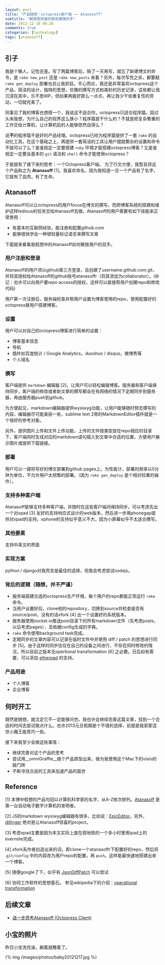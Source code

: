 ```yaml
---
layout: post
title: "产品随想：octopress客户端 —— Atanasoff"
subtitle: "解放程序猿的那双懒惰的手"
date: 2012-12-18 08:26
comments: true
categories: [technology]
tags: [atanasoff]
---
```


## 引子

我是个懒人，记性还差。写了两篇博客后，隔了一天再写，就忘了新建博文的命令，是 ```rake new_post``` 还是 ```rake new_posts``` 来着？另外，每次写完之余，都要敲 ```rake gen_deploy``` 部署也总让我抓狂。平心而论，我还是非常喜欢octopress这个产品，简洁的设计，独特的思想，优雅的撰写方式和美妙的历史记录，这些都让我沉浸在其中，乐不思WP，但如果再能好那么一点点，再让我少干些重复性的劳动，一切就完美了。

同事见了我的博客也想搭一个，我说这不适合你，octopress只适合程序猿。回过头来我想，为什么自己的视界这么狭小？程序猿是干什么的？不就是把复杂繁重的工作交给计算机，让计算机前的人能够悠然自得么？

说**不**的程序猿不是好的产品经理。octopress已经为程序猿提供了一套 ```rake``` 的自动化工具。在这个基础之上，再提供一套简洁的工具让用户摆脱繁杂的设置和命令不就可以了么？是谁规定一定要搭建 ```ruby``` 环境才能搭建octopress博客？又是谁规定一定要会基本的 ```git``` 语法和 ```shell``` 命令才能使用octopress？

于是就有了接下来的思考：一个Octopress客户端。
为了行文方便，我暂且将这个产品称之为 **Atanasoff** [1]。我喜欢命名，因为我知道一旦一个产品有了名字，它就有了血肉，有了生命。

<!-- more -->

## Atanasoff

Atanasoff可以让octopress的用户focus在博文的撰写，而把博客系统的搭建和维护这样tedious的任务交给Atanasoff去做。Atanasoff的用户需要有如下技能来正常使用：

* 有基本的互联网经验，能注册和配置github.com
* 能够很快学会一种很轻量标记语言来撰写文章

下面就来看看我假想中的Atanasoff如何解放用户的双手。

### 用户注册和登录

Atanasoff的用户须以github第三方登录，且创建了username.github.com.git，并将其授权给Atanasoff的github账号atanasoffr（将其添加为collaborator）。(补记：也许可以向用户要repo access的授权，这样可以直接帮用户创建repo和修改代码)

用户第一次注册后，服务端检查并帮用户设置为博客使用的repo，使用配置好的octopress替用户搭建博客。

### 设置

用户可以对自己的octopress博客进行简单的设置： 

* 博客基本信息
* 导航
* 插件如百度统计 / Google Analytics，duoshuo / disqus，微博秀等
* 个人域名

### 撰写

客户端提供 ```markdown``` 编辑器 [2]，让用户可以轻松编辑博客。服务器和客户端保持同步，客户端的修改或者新文章的撰写都会在有网络的情况下定期同步到服务器，再由服务器push到github。

为方便起见，markdown编辑器提供wysiwyg功能，让用户能够随时预览撰写的内容。编辑器尽可能美丽一些，sublime text 2带的MarkdownEditor插件就是一个很好的参考对象。

另外，提供图片上传和文件上传功能，上传的文件按类型放在repo相应的目录下，客户端同时生成对应的markdown语句插入到文章中合适的位置，方便用户展示图片或提供下载链接。

### 部署

用户可以一键将写好的博文部署到github pages上。为性能计，部署的频率以5分钟为单位，不允许用户太频繁的部署。（因为 ```rake gen_deploy``` 是个相对较重的操作）。

### 支持多种客户端

Atanasoff能够支持多种客户端，并随时在这些客户端间保持同步。可以考虑先出一个对xpad [3] 友好的支持响应式设计的web版本，然后进一步用phonegap提供对xpad的支持。xphone的支持似乎意义不大，因为小屏幕似乎不太适合撰写。

### 其他要素

支持中英文的界面

### 实现方案

python / django对我而言是最佳的选择，但我会考虑尝试nodejs。

### 背后的逻辑（随想，并不严谨）

* 服务端搭建合适的octopress生产环境，每个用户的repo都能正常运行 ```rake``` 命令。
* 当用户设置好后，clone他的repository，切换到source并检查是否有source/post，没有的话xfork [4] 出一个设置好的系统版本。
* 服务器使用socket.io推送post目录下的所有markdown文件（先考虑posts，以后考虑pages），及依据config生成的字典。
* ```rake``` 命令使用background task完成。
* 定期同步的文章内容可以记录在临时文件中并使用 diff / patch 的思想进行同步 [5]。由于这样的同步往往在自己的设备之间进行，不存在同时修改的情况，所以目前之版本无opertional transformation [6] 之必要。日后如有需要，可以添加 [etherpad](http://http://etherpad.org/) 的支持。


### 产品用途

* 个人博客
* 企业博客

## 何时开工

既然是随想，就注定它不一定能够问世。我也许会继续完善这篇文章，找到一个合适的时间去尝试做点什么。也许2013元旦假期是个不错的选择，前提是我家那混世小魔王能乖巧一些。

接下来我至少会做这些事情：

* 继续完善对这个产品的思考
* 尝试用__omniGraffle__做个产品原型出来，做为我使用这个Mac下的visio的敲门砖
* 不断寻找合适的工具来加速产品的面世

## Reference

[1] 本博中假想的产品均冠以计算机科学家的名字，从A-Z依次排列。[Atanasoff](http://zh.wikipedia.org/wiki/%E7%BA%A6%E7%BF%B0%C2%B7%E6%96%87%E6%A3%AE%E7%89%B9%C2%B7%E9%98%BF%E5%A1%94%E7%BA%B3%E7%B4%A2%E5%A4%AB) 是第一台自动电子数字计算机的发明者。

[2] JS的markdown wysiwyg编辑器有很多，比如说：[EpicEditor](http://oscargodson.github.com/EpicEditor/)。另外，[dillinger](http://dillinger.io/) 绝对是让Atanasoff惊喜的project。

[3] 考虑xpad主要是因为本文实际上是在搭地铁的一个多小时里用ipad上的evernote完成。

[4] xfork系作者创造出来的词，即clone一个atanasoffr下配置好的repo，然后将 .```git/config``` 中的内容改为用户repo的配置，再 ```push```。这样能最快速地搭建出来一个博客。

[5] 随便google了下，似乎有 [JsonDiffPatch](https://github.com/benjamine/JsonDiffPatch) 可以尝试

[6] 协同工作软件的思想基石。 参见wikipedia下的介绍：[operational transformation](http://en.wikipedia.org/wiki/Operational_transformation) 

## 后续文章

* [进一步思考Atanasoff (Octopress Client)](/blog/2012/12/19/atanasoff-product-flow-chart/)

## 小宝的照片

昨日小宝洗完澡，躺着就睡着了。

{% img /images/photos/baby20121217.jpg %}

